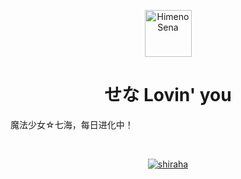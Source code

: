 <p align="center">
  <a href="https://shiraha.cn">
    <img src="https://cdn.jsdelivr.net/gh/ymd45921/ymd45921@main/static/avatar/HimenoSena.png" alt="Himeno Sena" width="75" height="75">
  </a>
</p>

<h1 align="center">せな Lovin' you</h1>

<p>
  魔法少女☆七海，每日进化中！
</p>
<br>
<span align="center">

[![shiraha](https://img.shields.io/badge/shiraha-expert-blue?style=flat&logo=codeforces)](http://codeforces.com/profile/shiraha)

</span>

<!--
**ymd45921/ymd45921** is a ✨ _special_ ✨ repository because its `README.md` (this file) appears on your GitHub profile.

Here are some ideas to get you started:

- 🔭 I’m currently working on ...
- 🌱 I’m currently learning ...
- 👯 I’m looking to collaborate on ...
- 🤔 I’m looking for help with ...
- 💬 Ask me about ...
- 📫 How to reach me: ...
- 😄 Pronouns: ...
- ⚡ Fun fact: ...
-->
